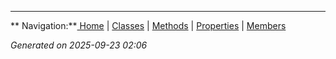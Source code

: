 ---
** Navigation:**[ Home](Home) | [ Classes](Classes) | [ Methods](Methods-Index) | [ Properties](Properties-Index) | [ Members](Members-Index)

*Generated on 2025-09-23 02:06*
